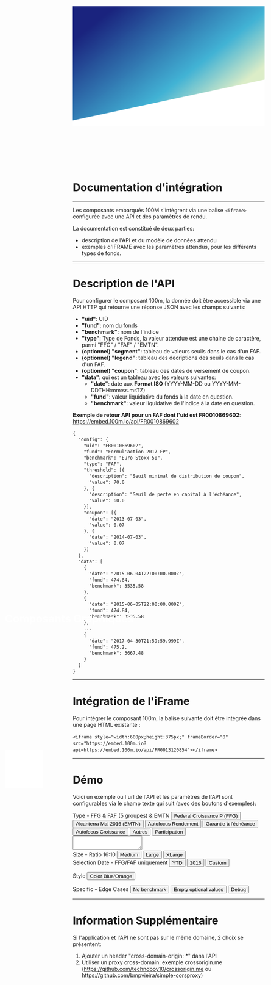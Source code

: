 <div style="margin-bottom: 140px;">
  <img src="/extra/background.png"/>
  <img src="/extra/logo.png" style="position: absolute;top: 50%;left: 50px;width: 100px;" />
  <h1 style="-webkit-print-color-adjust: exact;position: absolute;top: 40%;left: 50px;color: rgba(255, 255, 255, 1);">Composants Graphiques</h1>
</div>

# Documentation d'intégration

---

Les composants embarqués 100M s'intègrent via une balise `<iframe>` configurée avec une API et des paramètres de rendu.

La documentation est constitué de deux parties:
- description de l'API et du modèle de données attendu
- exemples d'IFRAME avec les paramètres attendus, pour les différents types de fonds.

---

# Description de l'API

Pour configurer le composant 100m, la donnée doit être accessible via une API HTTP qui retourne une réponse JSON avec les champs suivants:

- **"uid"**: UID
- **"fund"**: nom du fonds
- **"benchmark"**: nom de l'indice
- **"type"**: Type de Fonds, la valeur attendue est une chaine de caractère, parmi "FFG" / "FAF" / "EMTN".
- **(optionnel) "segment"**: tableau de valeurs seuils dans le cas d'un FAF.
- **(optionnel) "legend"**: tableau des decriptions des seuils dans le cas d'un FAF.
- **(optionnel) "coupon"**: tableau des dates de versement de coupon.
- **"data"**: qui est un tableau avec les valeurs suivantes:
    - **"date"**: date aux **Format ISO** (YYYY-MM-DD ou YYYY-MM-DDTHH:mm:ss.msTZ)
    - **"fund"**: valeur liquidative du fonds à la date en question.
    - **"benchmark"**: valeur liquidative de l'indice à la date en question.

**Exemple de retour API pour un FAF dont l'uid est FR0010869602**:  
https://embed.100m.io/api/FR0010869602

```
{
  "config": {
    "uid": "FR0010869602",
    "fund": "Formul'action 2017 FP",
    "benchmark": "Euro Stoxx 50",
    "type": "FAF",
    "threshold": [{
      "description": "Seuil minimal de distribution de coupon",
      "value": 70.0
    }, {
      "description": "Seuil de perte en capital à l'échéance",
      "value": 60.0
    }],
    "coupon": [{
      "date": "2013-07-03",
      "value": 0.07
    }, {
      "date": "2014-07-03",
      "value": 0.07
    }]
  },
  "data": [
    {
      "date": "2015-06-04T22:00:00.000Z",
      "fund": 474.84,
      "benchmark": 3535.58
    },
    {
      "date": "2015-06-05T22:00:00.000Z",
      "fund": 474.84,
      "benchmark": 3535.58
    },
    ...
    {
      "date": "2017-04-30T21:59:59.999Z",
      "fund": 475.2,
      "benchmark": 3667.48
    }
  ]
}
```

---

# Intégration de l'iFrame

Pour intégrer le composant 100m, la balise suivante doit être intégrée dans une page HTML existante :

<style>code{text-align:left}</style>
`<iframe style="width:600px;height:375px;" frameBorder="0" src="https://embed.100m.io?api=https://embed.100m.io/api/FR0013120854"></iframe>`

---

# Démo

Voici un exemple ou l'url de l'API et les paramètres de l'API sont configurables via le champ texte qui suit (avec des boutons d'exemples):

<div>
<label>Type - FFG & FAF (5 groupes) & EMTN</label>
<button tt="FR0000987703" onclick="document.querySelector('textarea').value = document.querySelector('#iframe-example').innerHTML = '<iframe style=&quot;width:480px;height:340px;outline: 3px solid rgba(0,0,0,.14);resize:both;overflow:auto;&quot; frameBorder=&quot;0&quot; src=&quot;https://embed.100m.io/?api=https://embed.100m.io/api/FR0000987703&quot;></iframe>'">Federal Croissance P (FFG)</button>
<button tt="FR0013120854" onclick="document.querySelector('textarea').value = document.querySelector('#iframe-example').innerHTML = '<iframe style=&quot;width:480px;height:340px;outline: 3px solid rgba(0,0,0,.14);resize:both;overflow:auto;&quot; frameBorder=&quot;0&quot; src=&quot;https://embed.100m.io/?api=https://embed.100m.io/api/FR0013120854&quot;></iframe>'">Alcanterra Mai 2016 (EMTN)</button>
<button tt="FR0012847002" onclick="document.querySelector('textarea').value = document.querySelector('#iframe-example').innerHTML = '<iframe style=&quot;width:480px;height:340px;outline: 3px solid rgba(0,0,0,.14);resize:both;overflow:auto;&quot; frameBorder=&quot;0&quot; src=&quot;https://embed.100m.io/?api=https://embed.100m.io/api/FR0012847002&quot;></iframe>'">Autofocus Rendement</button>
<button tt="FR0010869602" onclick="document.querySelector('textarea').value = document.querySelector('#iframe-example').innerHTML = '<iframe style=&quot;width:480px;height:340px;outline: 3px solid rgba(0,0,0,.14);resize:both;overflow:auto;&quot; frameBorder=&quot;0&quot; src=&quot;https://embed.100m.io/?api=https://embed.100m.io/api/FR0010869602&quot;></iframe>'">Garantie à l'échéance</button>
<button tt="FR0012517274" onclick="document.querySelector('textarea').value = document.querySelector('#iframe-example').innerHTML = '<iframe style=&quot;width:480px;height:340px;outline: 3px solid rgba(0,0,0,.14);resize:both;overflow:auto;&quot; frameBorder=&quot;0&quot; src=&quot;https://embed.100m.io/?api=https://embed.100m.io/api/FR0012517274&quot;></iframe>'">Autofocus Croissance</button>
<button tt="FR0011228352" onclick="document.querySelector('textarea').value = document.querySelector('#iframe-example').innerHTML = '<iframe style=&quot;width:480px;height:340px;outline: 3px solid rgba(0,0,0,.14);resize:both;overflow:auto;&quot; frameBorder=&quot;0&quot; src=&quot;https://embed.100m.io/?api=https://embed.100m.io/api/FR0011228352&quot;></iframe>'">Autres</button>
<button tt="FR0013143799" onclick="document.querySelector('textarea').value = document.querySelector('#iframe-example').innerHTML = '<iframe style=&quot;width:480px;height:340px;outline: 3px solid rgba(0,0,0,.14);resize:both;overflow:auto;&quot; frameBorder=&quot;0&quot; src=&quot;https://embed.100m.io/?api=https://embed.100m.io/api/FR0013143799&quot;></iframe>'">Participation</button>
</div>

<textarea oninput="document.querySelector('#iframe-example').innerHTML = event.target.value"></textarea>

<div id="iframe-example"></div>

<div>
<label>Size - Ratio 16:10</label>
<button tt="480x300" onclick="document.querySelector('textarea').value = document.querySelector('#iframe-example').innerHTML = '<iframe style=&quot;width:480px;height:340px;outline: 3px solid rgba(0,0,0,.14);resize:both;overflow:auto;&quot; frameBorder=&quot;0&quot; src=&quot;https://embed.100m.io/?api=https://embed.100m.io/api/FR0011228352&quot;></iframe>'">Medium</button>
<button tt="600x375" onclick="document.querySelector('textarea').value = document.querySelector('#iframe-example').innerHTML = '<iframe style=&quot;width:600px;height:375px;outline: 3px solid rgba(0,0,0,.14);resize:both;overflow:auto;&quot; frameBorder=&quot;0&quot; src=&quot;https://embed.100m.io/?api=https://embed.100m.io/api/FR0011228352&quot;></iframe>'">Large</button>
<button tt="800x500" onclick="document.querySelector('textarea').value = document.querySelector('#iframe-example').innerHTML = '<iframe style=&quot;width:800px;height:500px;outline: 3px solid rgba(0,0,0,.14);resize:both;overflow:auto;margin-left:-100px&quot; frameBorder=&quot;0&quot; src=&quot;https://embed.100m.io/?api=https://embed.100m.io/api/FR0011228352&quot;></iframe>'">XLarge</button>
</div>
<div>
<label>Selection Date - FFG/FAF uniquement</label>
<button onclick="document.querySelector('textarea').value = document.querySelector('#iframe-example').innerHTML = '<iframe style=&quot;width:480px;height:340px;outline: 3px solid rgba(0,0,0,.14);resize:both;overflow:auto;&quot; frameBorder=&quot;0&quot; src=&quot;https://embed.100m.io/?api=https://embed.100m.io/api/FR0011228352&date=2017-01-01|2017-12-31&quot;></iframe>'">YTD</button>
<button onclick="document.querySelector('textarea').value = document.querySelector('#iframe-example').innerHTML = '<iframe style=&quot;width:480px;height:340px;outline: 3px solid rgba(0,0,0,.14);resize:both;overflow:auto;&quot; frameBorder=&quot;0&quot; src=&quot;https://embed.100m.io/?api=https://embed.100m.io/api/FR0011228352&date=2016-01-01|2016-12-31&quot;></iframe>'">2016</button>
<button onclick="document.querySelector('textarea').value = document.querySelector('#iframe-example').innerHTML = '<iframe style=&quot;width:480px;height:340px;outline: 3px solid rgba(0,0,0,.14);resize:both;overflow:auto;&quot; frameBorder=&quot;0&quot; src=&quot;https://embed.100m.io/?api=https://embed.100m.io/api/FR0011228352&date=2016-02-01|2016-03-01&quot;></iframe>'">Custom</button>
</div>

<label>Style</label>
<button onclick="document.querySelector('textarea').value = document.querySelector('#iframe-example').innerHTML = '<iframe onload=&quot;this.contentWindow.postMessage(\'.m100-kpi>div:first-child{color:rgba(82, 121, 199, .8)}.m100-kpi>div:nth-child(n+2){color:rgba(255, 121, 57, .8)}.plot-line .fund{stroke:rgba(82, 121, 199, .8)}.plot-line .benchmark{stroke:rgba(255, 121, 57, .8)}.plot-legend .fund .color{background:rgba(82, 121, 199, .8)}.plot-legend .benchmark .color{background:rgba(255, 121, 57, .8)}\', \'*\')&quot; style=&quot;width:484px;height:340px;outline: 3px solid rgba(0,0,0,.14);resize:both;overflow:auto;&quot; frameBorder=&quot;0&quot; src=&quot;http://127.0.0.1:1100/?api=/dist/FR0010869602.json&date=2017-01-01|2017-12-31&quot;></iframe>'">Color Blue/Orange</button>
</div>

<div>
<label>Specific - Edge Cases</label>
<button onclick="document.querySelector('textarea').value = document.querySelector('#iframe-example').innerHTML = '<iframe style=&quot;width:480px;height:340px;outline: 3px solid rgba(0,0,0,.14);resize:both;overflow:auto;&quot; frameBorder=&quot;0&quot; src=&quot;https://embed.100m.io/?api=https://embed.100m.io/api/no-benchmark&quot;></iframe>'">No benchmark</button>
<button onclick="document.querySelector('textarea').value = document.querySelector('#iframe-example').innerHTML = '<iframe style=&quot;width:480px;height:340px;outline: 3px solid rgba(0,0,0,.14);resize:both;overflow:auto;&quot; frameBorder=&quot;0&quot; src=&quot;https://embed.100m.io/?api=https://embed.100m.io/api/empty&quot;></iframe>'">Empty optional values</button>
<button onclick="document.querySelector('textarea').value = document.querySelector('#iframe-example').innerHTML = '<iframe style=&quot;width:384px;height:240px;outline: 3px solid rgba(0,0,0,.14);resize:both;overflow:auto;&quot; frameBorder=&quot;0&quot; src=&quot;http://127.0.0.1:1100/?api=/dist/FR0010869602.json&date=2017-01-01|2017-12-31&quot;></iframe>'">Debug</button>
</div>

---

# Information Supplémentaire

Si l'application et l'API ne sont pas sur le même domaine, 2 choix se présentent:

1. Ajouter un header "cross-domain-origin: *" dans l'API
2. Utiliser un proxy cross-domain: exemple crossorigin.me (https://github.com/technoboy10/crossorigin.me ou https://github.com/bmpvieira/simple-corsproxy)

<!-- <footer>
  <grid>
    <div col="1/2">
      <strong>Valentin Brajon</strong> from <strong><a att href="https://100m.io" target="_blank">100M S.A.S.</a></strong>
    </div>
    <div col="1/2" txt="r">
      Last Update <strong>Q2 2017</strong> - <a att href="https://github.com/100-m/100m.io/commits/master/extra/docs/embed.md" target="_blank">Versions</a> - <a att href="https://100m.io/md?embed.md" target="_blank">Link</a>
    </div>
  </grid>
</footer> -->
